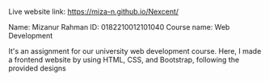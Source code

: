 Live website link: https://miza-n.github.io/Nexcent/

Name: Mizanur Rahman
ID: 0182210012101040
Course name: Web Development

It's an assignment for our university web development course. Here, I made a frontend website by using HTML, CSS, and  Bootstrap, following the provided designs
